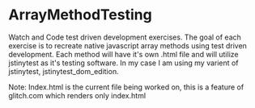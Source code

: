 # ArrayMethodTesting
Watch and Code test driven development exercises.  The goal of each exercise is to recreate native javascript array methods using test driven development.  Each method will have it's own .html file and will utilize jstinytest as it's testing software.  In my case I am using my varient of jstinytest, jstinytest_dom_edition.

  
Note: Index.html is the current file being worked on, this is a feature of glitch.com which renders only index.html  